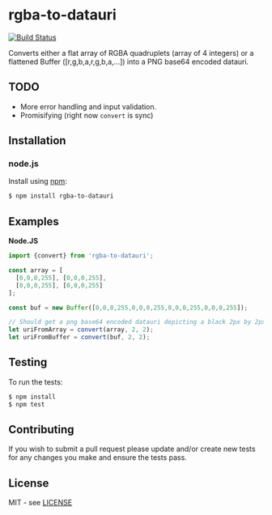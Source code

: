 # rgba-to-datauri

[![Build Status](https://secure.travis-ci.org/claudiorodriguez/rgba-to-datauri.png)](http://travis-ci.org/claudiorodriguez/rgba-to-datauri)

Converts either a flat array of RGBA quadruplets (array of 4 integers) or a flattened Buffer ([r,g,b,a,r,g,b,a,...]) into a PNG base64 encoded datauri.

## TODO

* More error handling and input validation.
* Promisifying (right now `convert` is sync)

## Installation

### node.js

Install using [npm](http://npmjs.org/):

```bash
$ npm install rgba-to-datauri
```

## Examples

**Node.JS**

```javascript
import {convert} from 'rgba-to-datauri';

const array = [
  [0,0,0,255], [0,0,0,255],
  [0,0,0,255], [0,0,0,255]
];

const buf = new Buffer([0,0,0,255,0,0,0,255,0,0,0,255,0,0,0,255]);

// Should get a png base64 encoded datauri depicting a black 2px by 2px square
let uriFromArray = convert(array, 2, 2);
let uriFromBuffer = convert(buf, 2, 2);
```

## Testing

To run the tests:

```bash
$ npm install
$ npm test
```

## Contributing

If you wish to submit a pull request please update and/or create new tests for any changes you make and ensure the tests pass.

## License

MIT - see [LICENSE](https://github.com/claudiorodriguez/rgba-to-datauri/blob/master/LICENSE)
